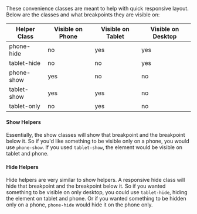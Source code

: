These convenience classes are meant to help with quick responsive layout. Below are the classes and what breakpoints they are visible on:

| Helper Class | Visible on Phone | Visible on Tablet | Visible on Desktop |
| ------------ | ---------------- | ----------------- | ------------------ |
| phone-hide   | no               | yes               | yes                |
| tablet-hide  | no               | no                | yes                |
| phone-show   | yes              | no                | no                 |
| tablet-show  | yes              | yes               | no                 |
| tablet-only  | no               | yes               | no                 |

#### Show Helpers

Essentially, the show classes will show that breakpoint and the breakpoint below it. So if you'd like something to be visible only on a phone, you would use `phone-show`. If you used `tablet-show`, the element would be visible on tablet and phone.

#### Hide Helpers

Hide helpers are very similar to show helpers. A responsive hide class will hide that breakpoint and the breakpoint below it. So if you wanted something to be visible on only desktop, you could use `tablet-hide`, hiding the element on tablet and phone. Or if you wanted something to be hidden only on a phone, `phone-hide` would hide it on the phone only.
